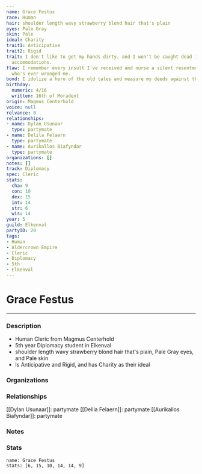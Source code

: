 ```yaml
---
name: Grace Festus
race: Human
hair: shoulder length wavy strawberry blond hair that's plain
eyes: Pale Gray
skin: Pale
ideal: Charity
trait1: Anticipative
trait2: Rigid
trait: I don't like to get my hands dirty, and I won't be caught dead in unsuitable
  accommodations.
flaw: I remember every insult I've received and nurse a silent resentment toward anyone
  who's ever wronged me.
bond: I idolize a hero of the old tales and measure my deeds against that person's.
birthday:
  numeric: 4/16
  written: 16th of Moradent
origin: Magmus Centerhold
voice: null
relvance: 0
relationships:
- name: Dylan Usunaar
  type: partymate
- name: Delila Felaern
  type: partymate
- name: Aurikallos Biafyndar
  type: partymate
organizations: []
notes: []
track: Diplomacy
spec: Cleric
stats:
  cha: 9
  con: 10
  dex: 15
  int: 14
  str: 6
  wis: 14
year: 5
guild: Elkenval
partyID: 20
tags:
- Human
- Aldercrown Empire
- Cleric
- Diplomacy
- 5th
- Elkenval
---
```

# Grace Festus
---
### Description
- Human Cleric from Magmus Centerhold
- 5th year Diplomacy student in Elkenval
- shoulder length wavy strawberry blond hair that's plain, Pale Gray eyes, and Pale skin
- Is Anticipative and Rigid, and has Charity as their ideal

### Organizations

### Relationships
[[Dylan Usunaar]]: partymate
[[Delila Felaern]]: partymate
[[Aurikallos Biafyndar]]: partymate

### Notes

### Stats
```statblock
name: Grace Festus
stats: [6, 15, 10, 14, 14, 9]
```